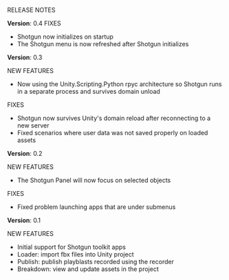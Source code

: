 ﻿RELEASE NOTES

**Version**: 0.4
FIXES
* Shotgun now initializes on startup
* The Shotgun menu is now refreshed after Shotgun initializes

**Version**: 0.3

NEW FEATURES
* Now using the Unity.Scripting.Python rpyc architecture so Shotgun runs in a separate process and survives domain unload
  
FIXES  
* Shotgun now survives Unity's domain reload after reconnecting to a new server
* Fixed scenarios where user data was not saved properly on loaded assets
  
**Version**: 0.2

NEW FEATURES
* The Shotgun Panel will now focus on selected objects

FIXES

* Fixed problem launching apps that are under submenus

**Version**: 0.1

NEW FEATURES

* Initial support for Shotgun toolkit apps
* Loader: import fbx files into Unity project
* Publish: publish playblasts recorded using the recorder
* Breakdown: view and update assets in the project


